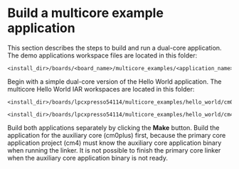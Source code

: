 # Build a multicore example application

This section describes the steps to build and run a dual-core application. The demo applications workspace files are located in this folder:

```
<install_dir>/boards/<board_name>/multicore_examples/<application_name>/<core_type>/iar
```

Begin with a simple dual-core version of the Hello World application. The multicore Hello World IAR workspaces are located in this folder:

```
<install_dir>/boards/lpcxpresso54114/multicore_examples/hello_world/cm0plus/iar/hello_world_cm0plus.eww
```

```
<install_dir>/boards/lpcxpresso54114/multicore_examples/hello_world/cm4/iar/hello_world_cm4.eww
```

Build both applications separately by clicking the **Make** button. Build the application for the auxiliary core \(cm0plus\) first, because the primary core application project \(cm4\) must know the auxiliary core application binary when running the linker. It is not possible to finish the primary core linker when the auxiliary core application binary is not ready.


